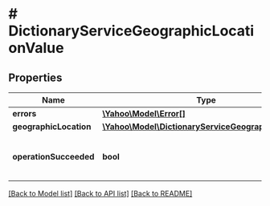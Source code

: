 # # DictionaryServiceGeographicLocationValue

## Properties

Name | Type | Description | Notes
------------ | ------------- | ------------- | -------------
**errors** | [**\Yahoo\Model\Error[]**](Error.md) |  | [optional] 
**geographicLocation** | [**\Yahoo\Model\DictionaryServiceGeographicLocation**](DictionaryServiceGeographicLocation.md) |  | [optional] 
**operationSucceeded** | **bool** | &lt;div lang&#x3D;\&quot;ja\&quot;&gt;オペレーション成功です。&lt;/div&gt;&lt;div lang&#x3D;\&quot;en\&quot;&gt;Operation is successful.&lt;/div&gt; | [optional] 

[[Back to Model list]](../../README.md#documentation-for-models) [[Back to API list]](../../README.md#documentation-for-api-endpoints) [[Back to README]](../../README.md)


